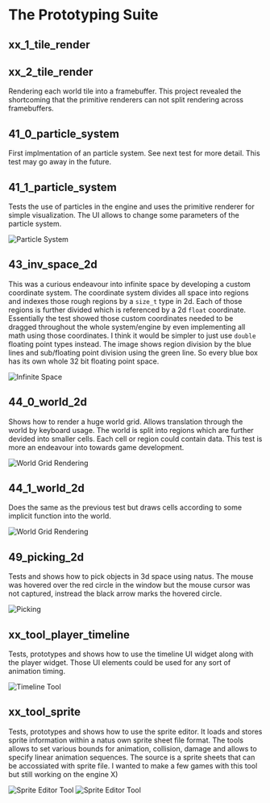 # The Prototyping Suite

## xx_1_tile_render
## xx_2_tile_render
Rendering each world tile into a framebuffer. This project revealed the shortcoming that the primitive renderers can not split rendering across framebuffers. 

## 41_0_particle_system
First implmentation of an particle system. See next test for more detail. 
This test may go away in the future.

## 41_1_particle_system
Tests the use of particles in the engine and uses the primitive renderer for simple visualization. The UI allows to change some parameters of the particle system.

![Particle System]( images/particles.jpg )

## 43_inv_space_2d
This was a curious endeavour into infinite space by developing a custom coordinate system. The coordinate system divides all space into regions and indexes those rough regions by a ```size_t``` type in 2d. Each of those regions is further divided which is referenced by a 2d ```float``` coordinate. Essentially the test showed those custom coordinates needed to be dragged throughout the whole system/engine by even implementing all math using those coordinates. I think it would be simpler to just use ```double``` floating point types instead.
The image shows region division by the blue lines and sub/floating point division using the green line. So every blue box has its own whole 32 bit floating point space.

![Infinite Space]( images/infspace.jpg )

## 44_0_world_2d
Shows how to render a huge world grid. Allows translation through the world by keyboard usage. The world is split into regions which are further devided into smaller cells. Each cell or region could contain data. This test is more an endeavour into towards game development.

![World Grid Rendering]( images/world1.jpg )

## 44_1_world_2d
Does the same as the previous test but draws cells according to some implicit function into the world.

![World Grid Rendering]( images/world2.jpg )

## 49_picking_2d
Tests and shows how to pick objects in 3d space using natus. The mouse was hovered over the red circle in the window but the mouse cursor was not captured, instread the black arrow marks the hovered circle.

![Picking]( images/picking.jpg )

## xx_tool_player_timeline
Tests, prototypes and shows how to use the timeline UI widget along with the player widget. Those UI elements could be used for any sort of animation timing.

![Timeline Tool]( images/timeline.jpg )

## xx_tool_sprite
Tests, prototypes and shows how to use the sprite editor. It loads and stores sprite information within a natus own sprite sheet file format. The tools allows to set various bounds for animation, collision, damage and allows to specify linear animation sequences. The source is a sprite sheets that can be accossiated with sprite file.
I wanted to make a few games with this tool but still working on the engine X)

![Sprite Editor Tool]( images/spritetool1.jpg )
![Sprite Editor Tool]( images/spritetool2.jpg )
